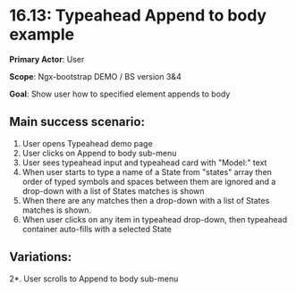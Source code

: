 16.13: Typeahead Append to body example
=======================================
**Primary Actor**: User

**Scope**: Ngx-bootstrap DEMO / BS version 3&4

**Goal**: Show user how to specified element appends to body

Main success scenario:
----------------------
1. User opens Typeahead demo page
2. User clicks on Append to body sub-menu
3. User sees typeahead input and typeahead card with "Model:" text
4. When user starts to type a name of a State from "states" array then order of typed symbols and spaces between them are ignored and a drop-down with a list of States matches is shown
5. When there are any matches then a drop-down with a list of States matches is shown.
6. When user clicks on any item in typeahead drop-down, then typeahead container auto-fills with a selected State

Variations:
-----------
2*. User scrolls to Append to body sub-menu
